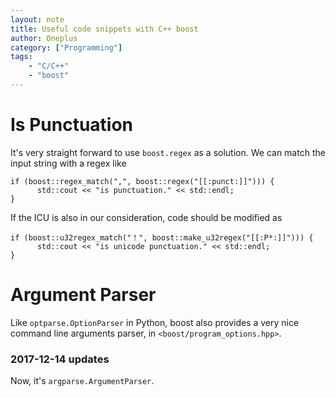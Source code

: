 ```yaml
---
layout: note
title: Useful code snippets with C++ boost
author: Oneplus
category: ["Programming"]
tags:
    - "C/C++"
    - "boost"
---
```


# Is Punctuation

It's very straight forward to use `boost.regex` as a solution. We can match the input string with a regex like

```
if (boost::regex_match(",", boost::regex("[[:punct:]]"))) {
      std::cout << "is punctuation." << std::endl;
}
```

If the ICU is also in our consideration, code should be modified as

```
if (boost::u32regex_match("！", boost::make_u32regex("[[:P*:]]"))) {
      std::cout << "is unicode punctuation." << std::endl;
}
```

# Argument Parser

Like `optparse.OptionParser` in Python, boost also provides a very nice command line arguments parser, in `<boost/program_options.hpp>`.

### 2017-12-14 updates

Now, it's `argparse.ArgumentParser`.

